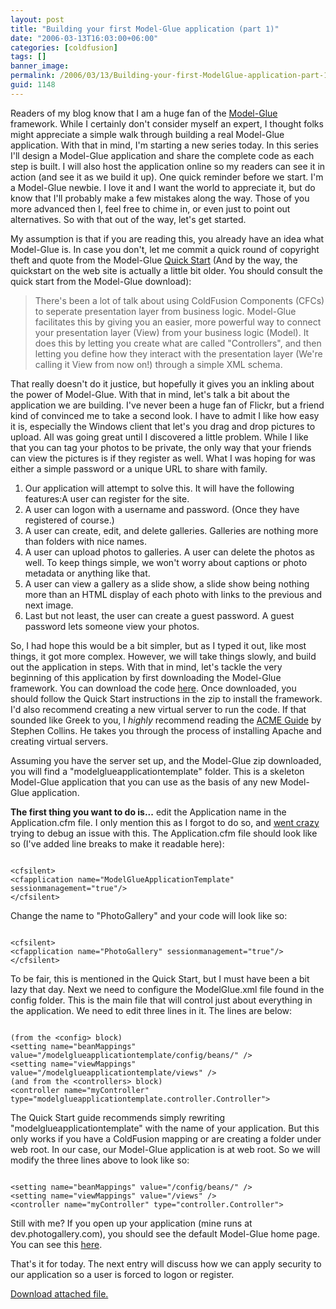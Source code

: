 ```yaml
---
layout: post
title: "Building your first Model-Glue application (part 1)"
date: "2006-03-13T16:03:00+06:00"
categories: [coldfusion]
tags: []
banner_image: 
permalink: /2006/03/13/Building-your-first-ModelGlue-application-part-1
guid: 1148
---
```


Readers of my blog know that I am a huge fan of the <a href="http://www.model-glue.com">Model-Glue</a> framework. While I certainly don't consider myself an expert, I thought folks might appreciate a simple walk through building a real Model-Glue application. With that in mind, I'm starting a new series today. In this series I'll design a Model-Glue application and share the complete code as each step is built. I will also host the application online so my readers can see it in action (and see it as we build it up). One quick reminder before we start. I'm a Model-Glue newbie. I love it and I want the world to appreciate it, but do know that I'll probably make a few mistakes along the way. Those of you more advanced then I, feel free to chime in, or even just to point out alternatives. So with that out of the way, let's get started.
<!--more-->
My assumption is that if you are reading this, you already have an idea what Model-Glue is. In case you don't, let me commit a quick round of copyright theft and quote from the Model-Glue <a href="http://docs.model-glue.com/">Quick Start</a> (And by the way, the quickstart on the web site is actually a little bit older. You should consult the quick start from the Model-Glue download):

<blockquote>
There's been a lot of talk about using ColdFusion Components (CFCs) to seperate presentation layer from business logic. Model-Glue facilitates this by giving you an easier, more powerful way to connect your presentation layer (View) from your business logic (Model). It does this by letting you create what are called "Controllers", and then letting you define how they interact with the presentation layer (We're calling it View from now on!) through a simple XML schema. 
</blockquote>

That really doesn't do it justice, but hopefully it gives you an inkling about the power of Model-Glue. With that in mind, let's talk a bit about the application we are building. I've never been a huge fan of Flickr, but a friend kind of convinced me to take a second look. I have to admit I like how easy it is, especially the Windows client that let's you drag and drop pictures to upload. All was going great until I discovered a little problem. While I like that you can tag your photos to be private, the only way that your friends can view the pictures is if they register as well. What I was hoping for was either a simple password or a unique URL to share with family.

<ol>
<li>Our application will attempt to solve this. It will have the following features:A user can register for the site.</li>
<li>A user can logon with a username and password. (Once they have registered of course.)</li>
<li>A user can create, edit, and delete galleries. Galleries are nothing more than folders with nice names.
<li>A user can upload photos to galleries. A user can delete the photos as well. To keep things simple, we won't worry about captions or photo metadata or anything like that.
<li>A user can view a gallery as a slide show, a slide show being nothing more than an HTML display of each photo with links to the previous and next image.
<li>Last but not least, the user can create a guest password. A guest password lets someone view your photos. 
</ol>

So, I had hope this would be a bit simpler, but as I typed it out, like most things, it got more complex. However, we will take things slowly, and build out the application in steps. With that in mind, let's tackle the very beginning of this application by first downloading the Model-Glue framework. You can download the code <a href="http://www.model-glue.com/downloads.cfm">here</a>. Once downloaded, you should follow the Quick Start instructions in the zip to install the framework. I'd also recommend creating a new virtual server to run the code. If that sounded like Greek to you, I <i>highly</i> recommend reading the <a href="http://www.acidlabs.org/library/The_ACME_Guide_3rd_Edition.pdf">ACME Guide</a> by Stephen Collins. He takes you through the process of installing Apache and creating virtual servers. 

Assuming you have the server set up, and the Model-Glue zip downloaded, you will find a "modelglueapplicationtemplate" folder. This is a skeleton Model-Glue application that you can use as the basis of any new Model-Glue application. 

<b>The first thing you want to do is...</b> edit the Application name in the Application.cfm file. I only mention this as I forgot to do so, and <a href="http://ray.camdenfamily.com/index.cfm/2006/1/15/ModelGlue-mistake-my-friend-made">went crazy</a> trying to debug an issue with this. The Application.cfm file should look like so (I've added line breaks to make it readable here):

<code>
&lt;cfsilent&gt;
&lt;cfapplication name="ModelGlueApplicationTemplate" sessionmanagement="true"/&gt;
&lt;/cfsilent&gt;
</code>

Change the name to "PhotoGallery" and your code will look like so:

<code>
&lt;cfsilent&gt;
&lt;cfapplication name="PhotoGallery" sessionmanagement="true"/&gt;
&lt;/cfsilent&gt;
</code>

To be fair, this is mentioned in the Quick Start, but I must have been a bit lazy that day. Next we need to configure the ModelGlue.xml file found in the config folder. This is the main file that will control just about everything in the application. We need to edit three lines in it. The lines are below:

<code>
(from the &lt;config&gt; block)
&lt;setting name="beanMappings" value="/modelglueapplicationtemplate/config/beans/" /&gt;
&lt;setting name="viewMappings" value="/modelglueapplicationtemplate/views" /&gt;
(and from the &lt;controllers&gt; block)
&lt;controller name="myController" type="modelglueapplicationtemplate.controller.Controller"&gt;
</code>

The Quick Start guide recommends simply rewriting "modelglueapplicationtemplate" with the name of your application. But this only works if you have a ColdFusion mapping or are creating a folder under web root. In our case, our Model-Glue application is at web root. So we will modify the three lines above to look like so:

<code>
&lt;setting name="beanMappings" value="/config/beans/" /&gt;
&lt;setting name="viewMappings" value="/views" /&gt;
&lt;controller name="myController" type="controller.Controller"&gt;
</code>

Still with me? If you open up your application (mine runs at dev.photogallery.com), you should see the default Model-Glue home page. You can see this <a href="http://pg1.camdenfamily.com">here</a>.

That's it for today. The next entry will discuss how we can apply security to our application so a user is forced to logon or register.<p><a href='enclosures/D{% raw %}%3A%{% endraw %}5Cwebsites{% raw %}%5Ccamdenfamily%{% endraw %}5Csource{% raw %}%5Cmorpheus%{% endraw %}5Cblog{% raw %}%5Cenclosures%{% endraw %}2Fwwwroot%2Ezip'>Download attached file.</a></p>